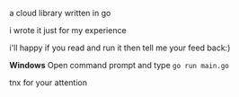 a cloud library written in go 

i wrote it just for my experience

i'll happy if you read and run it then tell me your feed back:)

**Windows**
Open command prompt and type ``go run main.go``



tnx for your attention
